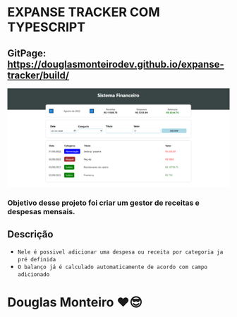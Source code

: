 # EXPANSE TRACKER COM TYPESCRIPT

## GitPage: https://douglasmonteirodev.github.io/expanse-tracker/build/

 <p align="center">
      <img src="src/assets/preview/home_preview.png">
</p>


### Objetivo desse projeto foi criar um gestor de receitas e despesas mensais.

## Descrição

- `Nele é possivel adicionar uma despesa ou receita por categoria ja pré definida`
- `O balanço já é calculado automaticamente de acordo com campo adicionado`

# Douglas Monteiro ❤😎
